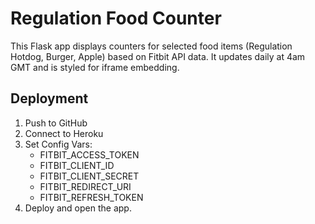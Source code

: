 
# Regulation Food Counter

This Flask app displays counters for selected food items (Regulation Hotdog, Burger, Apple) based on Fitbit API data. It updates daily at 4am GMT and is styled for iframe embedding.

## Deployment

1. Push to GitHub
2. Connect to Heroku
3. Set Config Vars:
   - FITBIT_ACCESS_TOKEN
   - FITBIT_CLIENT_ID
   - FITBIT_CLIENT_SECRET
   - FITBIT_REDIRECT_URI
   - FITBIT_REFRESH_TOKEN
4. Deploy and open the app.
